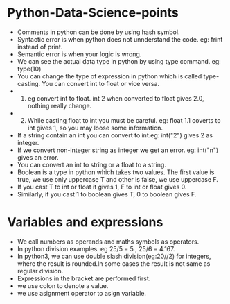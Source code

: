 # Python-Data-Science-points
* Comments in python can be done by using hash symbol.
* Syntactic error is when python does not unnderstand the code. eg: frint instead of print.
* Semantic error is when your logic is wrong.
* We can see the actual data type in python by using type command. eg: type(10)
* You can change the type of expression in python which is called type-casting. You can convert int to float or vice versa.
* 1. eg convert int to float. int 2 when converted to float gives 2.0, nothing really change.
* 2. While casting float to int you must be careful. eg: float 1.1 coverts to int gives 1, so you may loose some information.
* If a string contain an int you can convert to int.eg: int("2") gives 2 as integer.
* If we convert non-integer string as integer we get an error. eg: int("n") gives an error.
* You can convert an int to string or a float to a string.
* Boolean is a type in python which takes two values. The first value is true, we use only uppercase T and other is false, we use uppercase F.
* If you cast T to int or float it gives 1, F to int or float gives 0.
* Similarly, if you cast 1 to boolean gives T, 0 to boolean gives F.
# Variables and expressions
* We call numbers as operands and maths symbols as operators.
* In python division examples. eg 25/5 = 5 , 25/6 = 4.167.
* In python3, we can use double slash division(eg:20//2) for integers, where the result is rounded.In some cases the result is not same as regular division.
* Expressions in the bracket are performed first.
* we use colon to denote a value.
* we use asignment operator to asign variable. 
